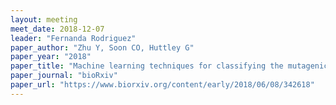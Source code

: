 ```yaml
---
layout: meeting
meet_date: 2018-12-07
leader: "Fernanda Rodriguez"
paper_author: "Zhu Y, Soon CO, Huttley G"
paper_year: "2018"
paper_title: "Machine learning techniques for classifying the mutagenic origins of point mutations"
paper_journal: "bioRxiv"
paper_url: "https://www.biorxiv.org/content/early/2018/06/08/342618"
---
```

